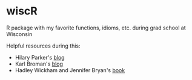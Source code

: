 # wiscR
R package with my favorite functions, idioms, etc. during grad school at Wisconsin


Helpful resources during this:
- Hilary Parker's [blog](https://hilaryparker.com/2014/04/29/writing-an-r-package-from-scratch/)
- Karl Broman's [blog](https://kbroman.org/github_tutorial/pages/init.html)
- Hadley Wickham and Jennifer Bryan's [book](https://r-pkgs.org/man.html)

